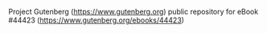 Project Gutenberg (https://www.gutenberg.org) public repository for eBook #44423 (https://www.gutenberg.org/ebooks/44423)

